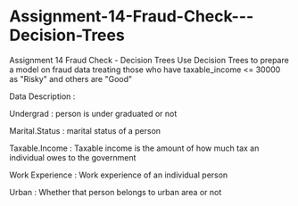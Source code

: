 # Assignment-14-Fraud-Check---Decision-Trees
Assignment 14 Fraud Check - Decision Trees
Use Decision Trees to prepare a model on fraud data treating those who have taxable_income <= 30000 as "Risky" and others are "Good"

Data Description :

Undergrad : person is under graduated or not

Marital.Status : marital status of a person

Taxable.Income : Taxable income is the amount of how much tax an individual owes to the government

Work Experience : Work experience of an individual person

Urban : Whether that person belongs to urban area or not

